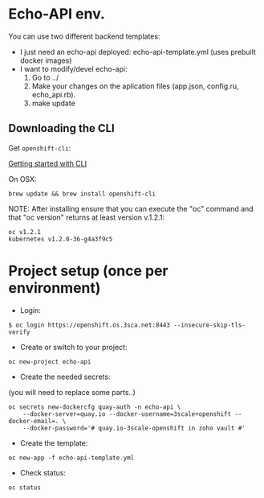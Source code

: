 # Echo-API env.


You can use two different backend templates:

* I just need an echo-api deployed: echo-api-template.yml (uses prebuilt docker images)
* I want to modify/devel echo-api:
	1. Go to ../
	2. Make your changes on the aplication files (app.json, config.ru, echo_api.rb).
	3. make update

## Downloading the CLI

Get `openshift-cli`:

[Getting started with CLI](https://docs.openshift.org/latest/cli_reference/get_started_cli.html#installing-the-cli)

On OSX:

```shell
brew update && brew install openshift-cli
```

NOTE: After installing ensure that you can execute the "oc" command and that "oc version" returns at least version v.1.2.1:
```
oc v1.2.1
kubernetes v1.2.0-36-g4a3f9c5
```


# Project setup (once per environment)

- Login:

```shell
$ oc login https://openshift.os.3sca.net:8443 --insecure-skip-tls-verify
```

- Create or switch to your project:

```
oc new-project echo-api
```

- Create the needed secrets:

(you will need to replace some parts..)

```shell
oc secrets new-dockercfg quay-auth -n echo-api \
    --docker-server=quay.io --docker-username=3scale+openshift --docker-email=. \
    --docker-password='# quay.io-3scale-openshift in zoho vault #' 
```

- Create the template:

```
oc new-app -f echo-api-template.yml
```

- Check status:

```
oc status
```
